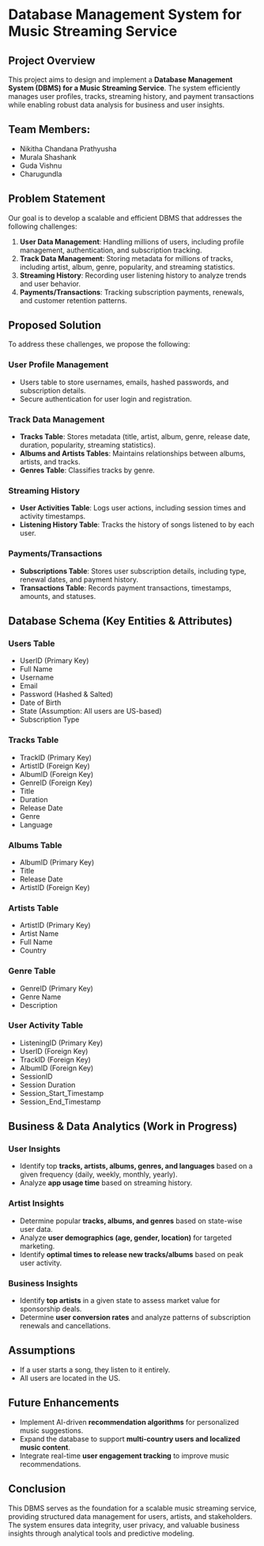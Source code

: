 # Database Management System for Music Streaming Service

## Project Overview
This project aims to design and implement a **Database Management System (DBMS) for a Music Streaming Service**. The system efficiently manages user profiles, tracks, streaming history, and payment transactions while enabling robust data analysis for business and user insights.

## Team Members:
- Nikitha Chandana Prathyusha
- Murala Shashank
- Guda Vishnu
- Charugundla

## Problem Statement
Our goal is to develop a scalable and efficient DBMS that addresses the following challenges:
1. **User Data Management**: Handling millions of users, including profile management, authentication, and subscription tracking.
2. **Track Data Management**: Storing metadata for millions of tracks, including artist, album, genre, popularity, and streaming statistics.
3. **Streaming History**: Recording user listening history to analyze trends and user behavior.
4. **Payments/Transactions**: Tracking subscription payments, renewals, and customer retention patterns.

## Proposed Solution
To address these challenges, we propose the following:

### **User Profile Management**
- Users table to store usernames, emails, hashed passwords, and subscription details.
- Secure authentication for user login and registration.

### **Track Data Management**
- **Tracks Table**: Stores metadata (title, artist, album, genre, release date, duration, popularity, streaming statistics).
- **Albums and Artists Tables**: Maintains relationships between albums, artists, and tracks.
- **Genres Table**: Classifies tracks by genre.

### **Streaming History**
- **User Activities Table**: Logs user actions, including session times and activity timestamps.
- **Listening History Table**: Tracks the history of songs listened to by each user.

### **Payments/Transactions**
- **Subscriptions Table**: Stores user subscription details, including type, renewal dates, and payment history.
- **Transactions Table**: Records payment transactions, timestamps, amounts, and statuses.

## **Database Schema (Key Entities & Attributes)**

### **Users Table**
- UserID (Primary Key)
- Full Name
- Username
- Email
- Password (Hashed & Salted)
- Date of Birth
- State (Assumption: All users are US-based)
- Subscription Type

### **Tracks Table**
- TrackID (Primary Key)
- ArtistID (Foreign Key)
- AlbumID (Foreign Key)
- GenreID (Foreign Key)
- Title
- Duration
- Release Date
- Genre
- Language

### **Albums Table**
- AlbumID (Primary Key)
- Title
- Release Date
- ArtistID (Foreign Key)

### **Artists Table**
- ArtistID (Primary Key)
- Artist Name
- Full Name
- Country

### **Genre Table**
- GenreID (Primary Key)
- Genre Name
- Description

### **User Activity Table**
- ListeningID (Primary Key)
- UserID (Foreign Key)
- TrackID (Foreign Key)
- AlbumID (Foreign Key)
- SessionID
- Session Duration
- Session_Start_Timestamp
- Session_End_Timestamp

## **Business & Data Analytics (Work in Progress)**

### **User Insights**
- Identify top **tracks, artists, albums, genres, and languages** based on a given frequency (daily, weekly, monthly, yearly).
- Analyze **app usage time** based on streaming history.

### **Artist Insights**
- Determine popular **tracks, albums, and genres** based on state-wise user data.
- Analyze **user demographics (age, gender, location)** for targeted marketing.
- Identify **optimal times to release new tracks/albums** based on peak user activity.

### **Business Insights**
- Identify **top artists** in a given state to assess market value for sponsorship deals.
- Determine **user conversion rates** and analyze patterns of subscription renewals and cancellations.

## **Assumptions**
- If a user starts a song, they listen to it entirely.
- All users are located in the US.

## **Future Enhancements**
- Implement AI-driven **recommendation algorithms** for personalized music suggestions.
- Expand the database to support **multi-country users and localized music content**.
- Integrate real-time **user engagement tracking** to improve music recommendations.

## **Conclusion**
This DBMS serves as the foundation for a scalable music streaming service, providing structured data management for users, artists, and stakeholders. The system ensures data integrity, user privacy, and valuable business insights through analytical tools and predictive modeling.
